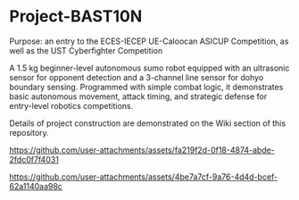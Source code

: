 # Project-BAST10N
Purpose: an entry to the ECES-IECEP UE-Caloocan ASICUP Competition, as well as the UST Cyberfighter Competition

A 1.5 kg beginner-level autonomous sumo robot equipped with an ultrasonic sensor for opponent detection and a 3-channel line sensor for dohyo boundary sensing. Programmed with simple combat logic, it demonstrates basic autonomous movement, attack timing, and strategic defense for entry-level robotics competitions.

Details of project construction are demonstrated on the Wiki section of this repository.

https://github.com/user-attachments/assets/fa219f2d-0f18-4874-abde-2fdc0f7f4031

https://github.com/user-attachments/assets/4be7a7cf-9a76-4d4d-bcef-62a1140aa98c

